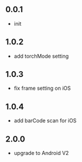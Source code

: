 ## 0.0.1

* init

## 1.0.2

* add torchMode setting

## 1.0.3

* fix frame setting on iOS

## 1.0.4

* add barCode scan for iOS

## 2.0.0

* upgrade to Android V2